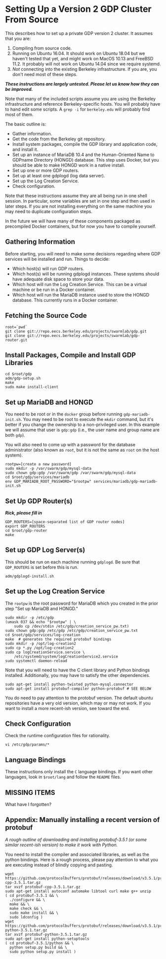 # Setting Up a Version 2 GDP Cluster From Source

This describes how to set up a private GDP version 2 cluster.
It assumes that you are:

 1.  Compiling from source code.
 2.  Running on Ubuntu 16.04.  It should work on Ubuntu 18.04 but
     we haven't tested that yet, and might work on MacOS 10.13 and
     FreeBSD 11.2.  It probably will not work on Ubuntu 14.04 since
     we require systemd.
 3.  _Not_ connecting into the existing Berkeley infrastructure.
     If you are, you don't need most of these steps.

***These instructions are largely untested.  Please let us know
how they can be improved.***

Note that many of the included scripts assume you are using the
Berkeley infrastructure and reference Berkeley-specific hosts.  You
will probably have to hand edit some scripts.  A `grep -i` for
`berkeley.edu` will probably find most of them.

The basic outline is:

 * Gather information.
 * Get the code from the Berkeley git repository.
 * Install system packages, compile the GDP library and application
   code, and install it.
 * Set up an instance of MariaDB 10.4 and the Human-Oriented Name
   to GDPname Directory (HONGD) database.  This step uses Docker,
   but you should be able to make HONGD work in a native install.
 * Set up one or more GDP routers.
 * Set up at least one gdplogd (log data server).
 * Set up the Log Creation Service.
 * Check configuration.

Note that these instructions assume they are all being run in one
shell session.  In particular, some variables are set in one step
and then used in later steps.  If you are not installing everything
on the same machine you may need to duplicate configuration steps.

In the future we will have many of these components packaged as
precompiled Docker containers, but for now you have to compile
yourself.

## Gathering Information

Before starting, you will need to make some decisions regarding
where GDP services will be installed and run.  Things to decide:

 * Which host(s) will run GDP routers.
 * Which host(s) will be running gdplogd instances.  These systems
   should have adequate disk space to store your data.
 * Which host will run the Log Creation Service.  This can be
   a virtual machine or be run in a Docker container.
 * Which host will run the MariaDB instance used to store the
   HONGD database.  This currently runs in a Docker container.

## Fetching the Source Code

    root=`pwd`
    git clone git://repo.eecs.berkeley.edu/projects/swarmlab/gdp.git
    git clone git://repo.eecs.berkeley.edu/projects/swarmlab/gdp-router.git

## Install Packages, Compile and Install GDP Libraries

    cd $root/gdp
    adm/gdp-setup.sh
    make
    sudo make install-client

## Set up MariaDB and HONGD

You need to be root or in the `docker` group before running
`gdp-mariadb-init.sh`.  You may need to be root to execute the
`mkdir` command, but it's better if you change the ownership to a
non-privileged user.  In this example we will assume that user
is `gdp:gdp` (i.e., the user name and group name are both `gdp`).

You will also need to come up with a password for the database
administrator (also known as `root`, but it is not the same as `root`
on the host system).

    rootpw=[create a new password]
    sudo mkdir -p /var/swarm/gdp/mysql-data
    sudo chown gdp:gdp /var/swarm/gdp /var/swarm/gdp/mysql-data
    cd $root/gdp/services/mariadb
    env GDP_MARIADB_ROOT_PASSWORD="$rootpw" services/mariadb/gdp-mariadb-init.sh

## Set Up GDP Router(s)

***Rick, please fill in***

    GDP_ROUTERS=[space-separated list of GDP router nodes]
    export GDP_ROUTERS
    cd $root/gdp-router
    make

## Set up GDP Log Server(s)

This should be run on each machine running `gdplogd`.  Be sure that
`GDP_ROUTERS` is set before this is run.

    adm/gdplogd-install.sh

## Set up the Log Creation Service

The `rootpw` is the root password for MariaDB which you created in the
prior step "Set up MariaDB and HONGD."

    sudo mkdir -p /etc/gdp
    (umask 037 && echo "$rootpw" | \
        sudo cp /dev/stdin /etc/gdp/creation_service_pw.txt)
    sudo chown gdp:gdp /etc/gdp /etc/gdp/creation_service_pw.txt
    cd $root/gdp/services/log-creation
    make  # generates the required protobuf bindings
    sudo mkdir -p /opt/log-creation2
    sudo cp *.py /opt/log-creation2
    sudo cp logCreationService.service \
        /etc/systemd/system/logCreationService2.service
    sudo systemctl daemon-reload

Note that you will need to have the C client library and Python bindings
installed. Additionally, you may have to satisfy the other dependencies.

    sudo apt-get install python-twisted python-mysql.connector
    sudo apt-get install protobuf-compiler python-protobuf # SEE BELOW

You do need to pay attention to the protobuf version. The default ubuntu
repositories have a very old version, which may or may not work. If you
want to install a more recent-ish version, see toward the end.

## Check Configuration

Check the runtime configuration files for rationality.

    vi /etc/gdp/params/*

## Language Bindings

These instructions only install the `C` language bindings.  If you want
other languages, look in `$root/lang` and follow the `README` files.

## MISSING ITEMS

What have I forgotten?

## Appendix: Manually installing a recent version of protobuf

*A rough outline of downloading and installing protobuf-3.5.1 (or some
similar recent-ish version) to make it work with Python.*

You need to install the compiler and associated libraries, as well as the
python bindings. Here is a rough process, please pay attention to what
you are executing instead of blindly copying and pasting.

    wget https://github.com/protocolbuffers/protobuf/releases/download/v3.5.1/protobuf-cpp-3.5.1.tar.gz
    tar xvzf protobuf-cpp-3.5.1.tar.gz
    sudo apt-get install autoconf automake libtool curl make g++ unzip
    ( cd protobuf-3.5.1 && \
      ./configure && \
      make && \
      make check && \
      sudo make install && \
      sudo ldconfig )
    wget https://github.com/protocolbuffers/protobuf/releases/download/v3.5.1/protobuf-python-3.5.1.tar.gz
    tar xvzf protobuf-python-3.5.1.tar.gz
    sudo apt-get install python-setuptools
    ( cd protobuf-3.5.1/python && \
      python setup.py build && \
      sudo python setup.py install )
